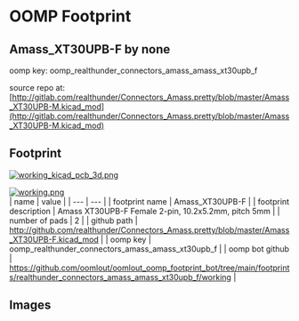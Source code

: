 # OOMP Footprint  
## Amass_XT30UPB-F  by none  
  
oomp key: oomp_realthunder_connectors_amass_amass_xt30upb_f  
  
source repo at: [http://gitlab.com/realthunder/Connectors_Amass.pretty/blob/master/Amass_XT30UPB-M.kicad_mod](http://gitlab.com/realthunder/Connectors_Amass.pretty/blob/master/Amass_XT30UPB-M.kicad_mod)  
## Footprint  
  
[![working_kicad_pcb_3d.png](working_kicad_pcb_3d_600.png)](working_kicad_pcb_3d.png)  
  
[![working.png](working_600.png)](working.png)  
| name | value | 
| --- | --- | 
| footprint name | Amass_XT30UPB-F | 
| footprint description | Amass XT30UPB-F Female 2-pin, 10.2x5.2mm, pitch 5mm  | 
| number of pads | 2 | 
| github path | http://github.com/realthunder/Connectors_Amass.pretty/blob/master/Amass_XT30UPB-F.kicad_mod | 
| oomp key | oomp_realthunder_connectors_amass_amass_xt30upb_f | 
| oomp bot github | https://github.com/oomlout/oomlout_oomp_footprint_bot/tree/main/footprints/realthunder_connectors_amass_amass_xt30upb_f/working | 
## Images  
